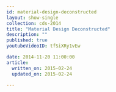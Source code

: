 ```yaml
---
id: material-design-deconstructed
layout: show-single
collection: cds-2014
title: "Material Design Deconstructed"
description: ""
published: true
youtubeVideoID: tfSiXRy1vEw

date: 2014-11-20 11:00:00
article:
  written_on: 2015-02-24
  updated_on: 2015-02-24

---
```

